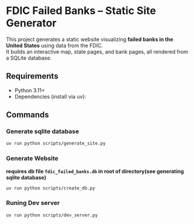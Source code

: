 # FDIC Failed Banks – Static Site Generator

This project generates a static website visualizing **failed banks in the United States** using data from the FDIC.  
It builds an interactive map, state pages, and bank pages, all rendered from a SQLite database.


## Requirements

- Python 3.11+
- Dependencies (install via uv):

## Commands

### Generate sqlite database
``` bash
uv run python scripts/generate_site.py
```
### Generate Website
__requires db file `fdic_failed_banks.db` in root of directory(see generating sqlite database)__
``` bash
uv run python scripts/create_db.py
```

### Runing Dev server
``` bash
uv run python scripts/dev_server.py
```
